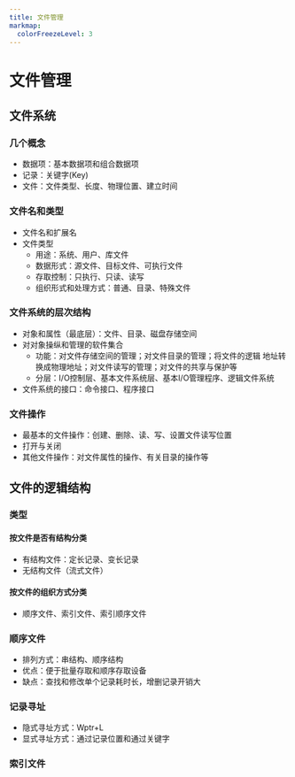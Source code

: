 ```yaml
---
title: 文件管理
markmap:
  colorFreezeLevel: 3
---
```

# 文件管理
## 文件系统
### 几个概念
- 数据项：基本数据项和组合数据项
- 记录：关键字(Key)
- 文件：文件类型、长度、物理位置、建立时间

### 文件名和类型
- 文件名和扩展名
- 文件类型
    - 用途：系统、用户、库文件
    - 数据形式：源文件、目标文件、可执行文件
    - 存取控制：只执行、只读、读写
    - 组织形式和处理方式：普通、目录、特殊文件

### 文件系统的层次结构
- 对象和属性（最底层）：文件、目录、磁盘存储空间
- 对对象操纵和管理的软件集合
    - 功能：对文件存储空间的管理；对文件目录的管理；将文件的逻辑
    地址转换成物理地址；对文件读写的管理；对文件的共享与保护等
    - 分层：I/O控制层、基本文件系统层、基本I/O管理程序、逻辑文件系统
- 文件系统的接口：命令接口、程序接口

### 文件操作
- 最基本的文件操作：创建、删除、读、写、设置文件读写位置
- 打开与关闭
- 其他文件操作：对文件属性的操作、有关目录的操作等

## 文件的逻辑结构
### 类型
#### 按文件是否有结构分类
- 有结构文件：定长记录、变长记录
- 无结构文件（流式文件）

#### 按文件的组织方式分类
- 顺序文件、索引文件、索引顺序文件

### 顺序文件
- 排列方式：串结构、顺序结构
- 优点：便于批量存取和顺序存取设备
- 缺点：查找和修改单个记录耗时长，增删记录开销大

### 记录寻址
- 隐式寻址方式：Wptr+L
- 显式寻址方式：通过记录位置和通过关键字

### 索引文件

